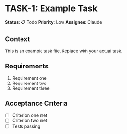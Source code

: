 # TASK-1: Example Task

**Status**: 📋 Todo
**Priority**: Low
**Assignee**: Claude

## Context

This is an example task file. Replace with your actual task.

## Requirements

1. Requirement one
2. Requirement two
3. Requirement three

## Acceptance Criteria

- [ ] Criterion one met
- [ ] Criterion two met
- [ ] Tests passing
